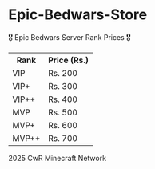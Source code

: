 # Epic-Bedwars-Store
<hlml>
<body>
<div class="title">🎖️ Epic Bedwars Server Rank Prices 🎖️</div>
    <table class="price-table">
        <tr>
            <th>Rank</th>
            <th>Price (Rs.)</th>
        </tr>
        <tr>
            <td>VIP</td>
            <td>Rs. 200</td>
        </tr>
        <tr>
            <td>VIP+</td>
            <td>Rs. 300</td>
        </tr>
        <tr>
            <td>VIP++</td>
            <td>Rs. 400</td>
        </tr>
        <tr>
            <td>MVP</td>
            <td>Rs. 500</td>
        </tr>
        <tr>
            <td>MVP+</td>
            <td>Rs. 600</td>
        </tr>
        <tr>
            <td>MVP++</td>
            <td>Rs. 700</td>
        </tr>
    </table>
    
<span class="copyright-txt"><i class="fa-solid fa-copyright"></i> 2025 <span class="site">CwR Minecraft Network</span></span>
</body>
</html>
